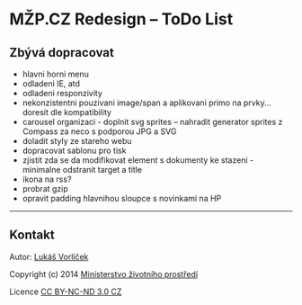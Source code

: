 # MŽP.CZ Redesign – ToDo List

## Zbývá dopracovat

- hlavni horni menu
- odladeni IE, atd
- odladeni responzivity
- nekonzistentni pouzivani image/span a aplikovani primo na prvky... doresit dle kompatibility
- carousel organizaci - doplnit svg sprites
– nahradit generator sprites z Compass za neco s podporou JPG a SVG
- doladit styly ze stareho webu
- dopracovat sablonu pro tisk
- zjistit zda se da modifikovat element s dokumenty ke stazeni - minimalne odstranit target a title
- ikona na rss?
- probrat gzip
- opravit padding hlavnihou sloupce s novinkami na HP

---

## Kontakt

Autor: [Lukáš Vorlíček](mailto:lukas.vorlicek@codeart.cz)

Copyright (c) 2014 [Ministerstvo životního prostředí](http://www.mzp.cz/)

Licence [CC BY-NC-ND 3.0 CZ](http://creativecommons.org/licenses/by-nc-nd/3.0/cz/)

